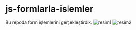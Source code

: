 # js-formlarla-islemler
Bu repoda form işlemlerini gerçekleştirdik.
![resim1](https://i.hizliresim.com/dalw4z2.png)
![resim2](https://i.hizliresim.com/cg32flc.png)
